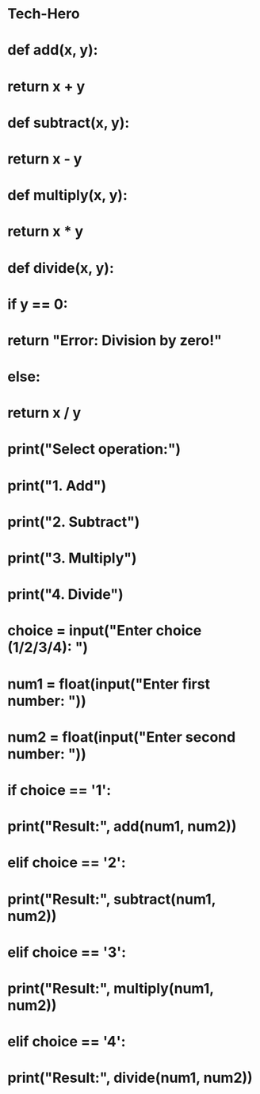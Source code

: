 # Tech-Hero
# def add(x, y):
  #  return x + y

# def subtract(x, y):
#    return x - y

# def multiply(x, y):
#    return x * y

# def divide(x, y):
#    if y == 0:
 #       return "Error: Division by zero!"
#    else:
  #      return x / y

# print("Select operation:")
# print("1. Add")
# print("2. Subtract")
# print("3. Multiply")
# print("4. Divide")

# choice = input("Enter choice (1/2/3/4): ")

# num1 = float(input("Enter first number: "))
# num2 = float(input("Enter second number: "))

# if choice == '1':
#    print("Result:", add(num1, num2))
# elif choice == '2':
#    print("Result:", subtract(num1, num2))
# elif choice == '3':
#    print("Result:", multiply(num1, num2))
# elif choice == '4':
#    print("Result:", divide(num1, num2))

  
